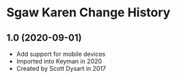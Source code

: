 Sgaw Karen Change History
====================

1.0 (2020-09-01)
----------------
* Add support for mobile devices
* Imported into Keyman in 2020
* Created by Scott Dysart in 2017
